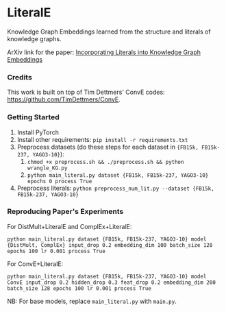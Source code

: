 # LiteralE
Knowledge Graph Embeddings learned from the structure and literals of knowledge graphs.

ArXiv link for the paper: [Incorporating Literals into Knowledge Graph Embeddings](https://arxiv.org/abs/1802.00934)

### Credits

This work is built on top of Tim Dettmers' ConvE codes: <https://github.com/TimDettmers/ConvE>.

### Getting Started

1. Install PyTorch
2. Install other requirements: `pip install -r requirements.txt`
3. Preprocess datasets (do these steps for each dataset in `{FB15k, FB15k-237, YAGO3-10}`):
    1. `chmod +x preprocess.sh && ./preprocess.sh && python wrangle_KG.py`
    2. `python main_literal.py dataset {FB15k, FB15k-237, YAGO3-10} epochs 0 process True`
4. Preprocess literals: `python preprocess_num_lit.py --dataset {FB15k, FB15k-237, YAGO3-10}`


### Reproducing Paper's Experiments

For DistMult+LiteralE and ComplEx+LiteralE:
```
python main_literal.py dataset {FB15k, FB15k-237, YAGO3-10} model {DistMult, ComplEx} input_drop 0.2 embedding_dim 100 batch_size 128 epochs 100 lr 0.001 process True
```

For ConvE+LiteralE:
```
python main_literal.py dataset {FB15k, FB15k-237, YAGO3-10} model ConvE input_drop 0.2 hidden_drop 0.3 feat_drop 0.2 embedding_dim 200 batch_size 128 epochs 100 lr 0.001 process True
```

NB: For base models, replace `main_literal.py` with `main.py`.